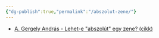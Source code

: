 ```yaml
---
{"dg-publish":true,"permalink":"/abszolut-zene/"}
---
```


- [A. Gergely András - Lehet-e "abszolút" egy zene? (cikk)](https://www.parlando.hu/2022/2022-3/Gergely_Andras.htm)